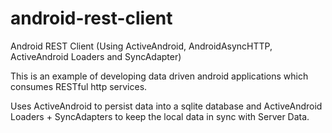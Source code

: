 android-rest-client
===================

Android REST Client (Using ActiveAndroid, AndroidAsyncHTTP, ActiveAndroid Loaders and SyncAdapter)

This is an example of developing data driven android applications which consumes RESTful http services.

Uses ActiveAndroid to persist data into a sqlite database and ActiveAndroid Loaders + SyncAdapters to keep the local data in sync with Server Data.

